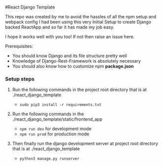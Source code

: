 #React Django Template

This repo was created by me to avoid the hassles of all the npm setup and webpack config
I had been using this very Initial Setup to create Django backed ReactApp
and so far it has made my job easy.

I hope it works well with you too! If not then raise an issue here.

Prerequisites:
- You should know Django and its file structure pretty well
- Knowledge of Django-Rest-Framework is absolutely necessary
- You should also know how to customize npm **package.json**

### Setup steps

1. Run the following commands in the project root directory that is at ./react_django_template

	- `sudo pip3 install -r requirements.txt`

2. Run the following commands in the ./react_django_template/static/frontend_app

	- `npm run dev` for development mode
	- `npm run prod` for production mode

3. Then finally run the django development server at project root directory that is at ./react_django_template
	- `python3 manage.py runserver`
